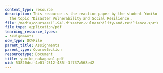 ```yaml
---
content_type: resource
description: This resource is the reaction paper by the student Yumiko Nakagawa on
  the topic 'Disaster Vulnerability and Social Resilience'.
file: /media/courses/11-941-disaster-vulnerability-and-resilience-spring-2005/53820dea4e012312485f3f737a568e42_yumiko_nakagawa1.pdf
file_type: application/pdf
learning_resource_types:
- Assignments
ocw_type: OCWFile
parent_title: Assignments
parent_type: CourseSection
resourcetype: Document
title: yumiko_nakagawa1.pdf
uid: 53820dea-4e01-2312-485f-3f737a568e42
---
```

